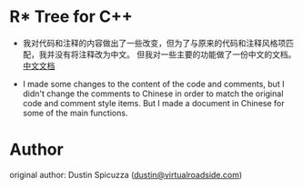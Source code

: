 R* Tree for C++
===============

* 我对代码和注释的内容做出了一些改变，但为了与原来的代码和注释风格项匹配，我并没有将注释改为中文。
  但我对一些主要的功能做了一份中文的文档。[中文文档](https://github.com/Mumuqiao/r-star-tree/blob/master/RStarTree.pdf)

* I made some changes to the content of the code and comments, but I didn't change the comments to Chinese in order to match the original code and comment style items.
  But I made a document in Chinese for some of the main functions.


Author
======

original author: Dustin Spicuzza (dustin@virtualroadside.com)

